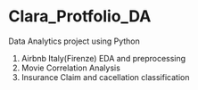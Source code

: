 # Clara_Protfolio_DA
Data Analytics project using Python

1. Airbnb Italy(Firenze) EDA and preprocessing 
2. Movie Correlation Analysis 
3. Insurance Claim and cacellation classification 
